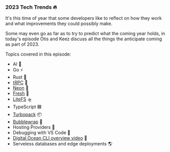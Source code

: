 ### 2023 Tech Trends 🔥

It's this time of year that some developers like to reflect on how they work and what improvements they could possibly make.

Some may even go as far as to try to predict what the coming year holds, in today's episode Otis and Keez discuss all the things the anticipate coming as part of 2023.

Topics covered in this episode:

- AI 🤖
- Go ⚡
- Rust 🦀
- [tRPC](https://github.com/trpc/trpc) 💫
- [Neon](https://github.com/neondatabase/neon) 🚨
- [Fresh](https://fresh.deno.dev/) 🍋
- [LiteFS](https://github.com/superfly/litefs) 🛸
- TypeScript 🟦
- [Turbopack](https://github.com/vercel/turbo) 📦
- [Bubblewrap](https://github.com/GoogleChromeLabs/bubblewrap) 🔮
- Hosting Providers 🌴
- Debugging with VS Code 🎉
- [Digital Ocean CLI overview video](https://www.youtube.com/watch?v=D41mgkj0LOo) 🐳 
- Serveless databases and edge deployments 🌎
